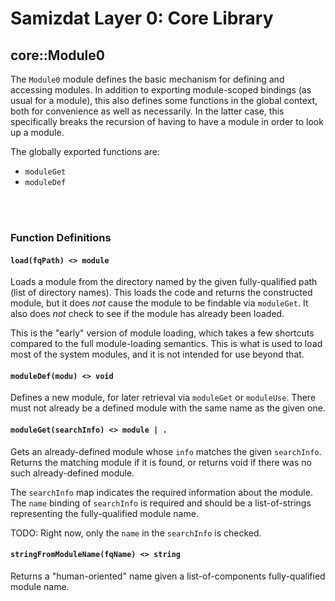 Samizdat Layer 0: Core Library
==============================

core::Module0
-------------

The `Module0` module defines the basic mechanism for defining and accessing
modules. In addition to exporting module-scoped bindings (as usual for
a module), this also defines some functions in the global context, both
for convenience as well as necessarily. In the latter case, this specifically
breaks the recursion of having to have a module in order to look up a
module.

The globally exported functions are:

* `moduleGet`
* `moduleDef`

<br><br>
### Function Definitions

#### `load(fqPath) <> module`

Loads a module from the directory named by the given fully-qualified path
(list of directory names). This loads the code and returns the constructed
module, but it does *not* cause the module to be findable via `moduleGet`.
It also does *not* check to see if the module has already been loaded.

This is the "early" version of module loading, which takes a few shortcuts
compared to the full module-loading semantics. This is what is used to load
most of the system modules, and it is not intended for use beyond that.

#### `moduleDef(modu) <> void`

Defines a new module, for later retrieval via `moduleGet` or `moduleUse`.
There must not already be a defined module with the same name as the given
one.

#### `moduleGet(searchInfo) <> module | .`

Gets an already-defined module whose `info` matches the given `searchInfo`.
Returns the matching module if it is found, or returns void if there was
no such already-defined module.

The `searchInfo` map indicates the required information about the module.
The `name` binding of `searchInfo` is required and should be a list-of-strings
representing the fully-qualified module name.

TODO: Right now, only the `name` in the `searchInfo` is checked.

#### `stringFromModuleName(fqName) <> string`

Returns a "human-oriented" name given a list-of-components fully-qualified
module name.
